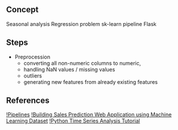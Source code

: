 ## Concept

Seasonal analysis
Regression problem
sk-learn pipeline
Flask

## Steps

- Preprocession
    - converting all non-numeric columns to numeric, 
    - handling NaN values / missing values
    - outliers
    - generating new features from already existing features

## References

[!Pipelines](https://www.kaggle.com/alexisbcook/pipelines)
[!Building Sales Prediction Web Application using Machine Learning Dataset](https://www.analyticsvidhya.com/blog/2020/08/building-sales-prediction-web-application-using-machine-learning-dataset/)
[!Python Time Series Analysis Tutorial](https://www.datacamp.com/community/tutorials/time-series-analysis-tutorial)
